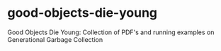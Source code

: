 # good-objects-die-young
Good Objects Die Young: Collection of PDF's and running examples on Generational Garbage Collection

